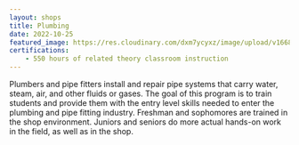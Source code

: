```yaml
---
layout: shops
title: Plumbing
date: 2022-10-25
featured_image: https://res.cloudinary.com/dxm7ycyxz/image/upload/v1668016919/2022/04/sigmund-4CNNH2KEjhc-unsplash-1-768x576_rcfiyx.jpg
certifications:
    - 550 hours of related theory classroom instruction 
---
```


Plumbers and pipe fitters install and repair pipe systems that carry water, steam, air, and other fluids or gases. The goal of this program is to train students and provide them with the entry level skills needed to enter the plumbing and pipe fitting industry. Freshman and sophomores are trained in the shop environment. Juniors and seniors do more actual hands-on work in the field, as well as in the shop.





